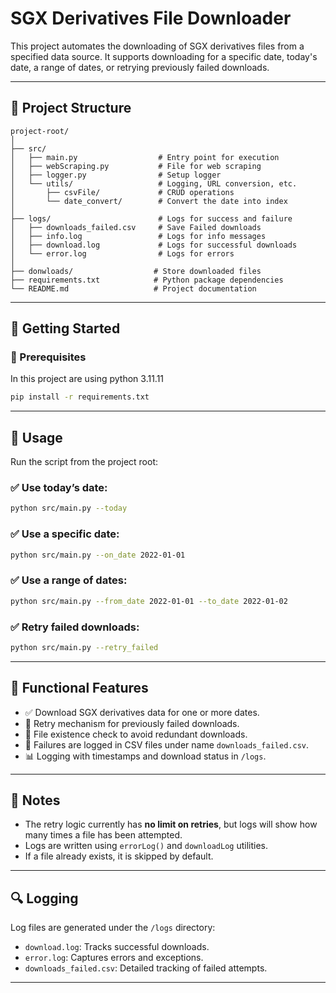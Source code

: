 # SGX Derivatives File Downloader

This project automates the downloading of SGX derivatives files from a specified data source. It supports downloading for a specific date, today's date, a range of dates, or retrying previously failed downloads.

---

## 📆 Project Structure

```
project-root/
│
├── src/
│   ├── main.py                  # Entry point for execution
│   ├── webScraping.py           # File for web scraping
│   ├── logger.py                # Setup logger
│   └── utils/                   # Logging, URL conversion, etc.
│       ├── csvFile/             # CRUD operations
│       └── date_convert/        # Convert the date into index
│
├── logs/                        # Logs for success and failure
│   ├── downloads_failed.csv     # Save Failed downloads
│   ├── info.log                 # Logs for info messages
│   ├── download.log             # Logs for successful downloads
│   └── error.log                # Logs for errors
│
├── donwloads/                  # Store downloaded files
├── requirements.txt            # Python package dependencies
└── README.md                   # Project documentation
```

---

## 🚀 Getting Started

### 🔧 Prerequisites

In this project are using python 3.11.11

```bash
pip install -r requirements.txt
```

---

## 📌 Usage

Run the script from the project root:

### ✅ Use today’s date:

```bash
python src/main.py --today
```

### ✅ Use a specific date:

```bash
python src/main.py --on_date 2022-01-01
```

### ✅ Use a range of dates:

```bash
python src/main.py --from_date 2022-01-01 --to_date 2022-01-02
```

### ✅ Retry failed downloads:

```bash
python src/main.py --retry_failed
```

---

## 🧩 Functional Features

* ✅ Download SGX derivatives data for one or more dates.
* 🔁 Retry mechanism for previously failed downloads.
* 📁 File existence check to avoid redundant downloads.
* 📄 Failures are logged in CSV files under name `downloads_failed.csv`.
* 📊 Logging with timestamps and download status in `/logs`.

---

## 📝 Notes

* The retry logic currently has **no limit on retries**, but logs will show how many times a file has been attempted.
* Logs are written using `errorLog()` and `downloadLog` utilities.
* If a file already exists, it is skipped by default.

---

## 🔍 Logging

Log files are generated under the `/logs` directory:

* `download.log`: Tracks successful downloads.
* `error.log`: Captures errors and exceptions.
* `downloads_failed.csv`: Detailed tracking of failed attempts.

---

